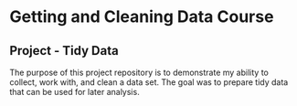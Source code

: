 # Getting and Cleaning Data Course
## Project - Tidy Data
The purpose of this project repository is to demonstrate my ability to collect, work with, and clean a data set. The goal was to prepare tidy data that can be used for later analysis.
